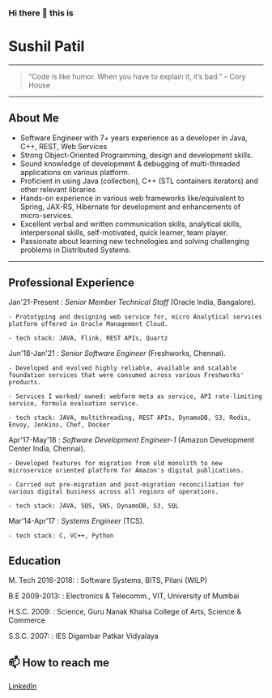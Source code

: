 ### Hi there 👋 this is

<!--
**sushil-p/sushil-p** is a ✨ _special_ ✨ repository because its `README.md` (this file) appears on your GitHub profile.

Here are some ideas to get you started:

- 🔭 I’m currently working on ...
- 🌱 I’m currently learning ...
- 👯 I’m looking to collaborate on ...
- 🤔 I’m looking for help with ...
- 💬 Ask me about ...
- 📫 How to reach me: ...
- 😄 Pronouns: ...
- ⚡ Fun fact: ...
-->
Sushil Patil
============

----

>  “Code is like humor. When you have to explain it, it’s bad.” – Cory House 

----

About Me
--------------------

 - Software Engineer with 7+ years experience as a developer in Java, C++, REST, Web Services
 - Strong Object-Oriented Programming, design and development skills.
 - Sound knowledge of development & debugging of multi-threaded applications on various platform.
 - Proficient in using Java (collection), C++ (STL containers iterators) and other relevant libraries
 - Hands-on experience in various web frameworks like/equivalent to Spring, JAX-RS, Hibernate for development and enhancements of micro-services.
 - Excellent verbal and written communication skills, analytical skills, interpersonal skills, self-motivated,
quick learner, team player.
- Passionate about learning new technologies and solving challenging problems in Distributed Systems.
--------------------

Professional Experience
--------------------

Jan'21-Present
:   *Senior Member Technical Staff* (Oracle India, Bangalore).

    - Prototyping and designing web service for, micro Analytical services platform offered in Oracle Management Cloud.

    - tech stack: JAVA, Flink, REST APIs, Quartz

Jun'18-Jan'21
:   *Senior Software Engineer* (Freshworks, Chennai).

    - Developed and evolved highly reliable, available and scalable foundation services that were consumed across various Freshworks' products.

    - Services I worked/ owned: webform meta as service, API rate-limiting service, formula evaluation service.

    - tech stack: JAVA, multithreading, REST APIs, DynamoDB, S3, Redis, Envoy, Jenkins, Chef, Docker

Apr'17-May'18
:   *Software Development Engineer-1* (Amazon Development Center India, Chennai).

    - Developed features for migration from old monolith to new microservice oriented platform for Amazon's digital publications.

    - Carried out pre-migration and post-migration reconciliation for various digital business across all regions of operations.

    - tech stack: JAVA, SQS, SNS, DynamoDB, S3, SQL

Mar'14-Apr'17
:   *Systems Engineer* (TCS).

    - tech stack: C, VC++, Python

Education
-------

M. Tech 2016-2018:
:   Software Systems, BITS, Pilani (WILP)

B.E 2009-2013:
:   Electronics & Telecomm., VIT, University of Mumbai

H.S.C. 2009:
:   Science, Guru Nanak Khalsa College of Arts, Science & Commerce

S.S.C. 2007:
:   IES Digambar Patkar Vidyalaya



📫 How to reach me
 -------
[LinkedIn](https://www.linkedin.com/in/psushil/)
